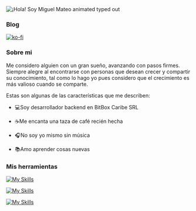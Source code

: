 
  <img src="https://readme-typing-svg.demolab.com?font=Operator+Mono&size=37&duration=2800&pause=2000&color=FAFAFA&center=true&vCenter=true&width=940&height=50&lines=¡Hola+%F0%9F%91%8B%2C+Soy+Miguel+Mateo!" align="middle" alt="¡Hola! Soy Miguel Mateo animated typed out">


### Blog

[![ko-fi](https://ko-fi.com/img/githubbutton_sm.svg)](https://ko-fi.com/W7W6Y5HA2)

### Sobre mi

Me considero alguien con un gran sueño, avanzando con pasos firmes. Siempre alegre al encontrarse con personas que desean crecer y compartir su conocimiento, tal como lo hago yo pues considero que el crecimiento es más valioso cuando se comparte.

Estas son algunas de las características que me describen:

- 💻Soy desarrollador backend en BitBox Caribe SRL

- ☕Me encanta una taza de café recién hecha

- 🎧No soy yo mismo sin música

- 📚Amo aprender cosas nuevas

### Mis herramientas
[![My Skills](https://skillicons.dev/icons?i=git,docker,postgresql)](https://skillicons.dev)

[![My Skills](https://skillicons.dev/icons?i=javascript,typescript,angular)](https://skillicons.dev)

[![My Skills](https://skillicons.dev/icons?i=php,laravel)](https://skillicons.dev)
